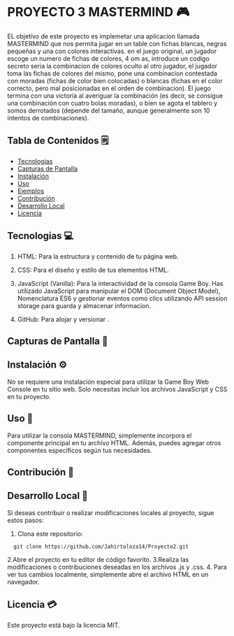 # PROYECTO 3 MASTERMIND 🎮

EL objetivo de este proyecto es implemetar una aplicacion llamada MASTERMIND que nos permita jugar en un table con fichas blancas, negras pequeñas y una con colores interactivas. 
en el juego original, un jugador escoge un numero de fichas de colores, 4 om as, introduce un codigo secreto seria la combinacion de colores oculto al otro jugador, el jugador toma las fichas de colores del mismo, pone una combinacion contestada con moradas (fichas de color bien colocadas) o blancas (fichas en el color correcto, pero mal posicionadas en el orden de combinacion).
El juego termina con una victoria al averiguar la combinación (es decir, se consigue
una combinación con cuatro bolas moradas), o bien se agota el tablero y somos
derrotados (depende del tamaño, aunque generalmente son 10 intentos de
combinaciones).

## Tabla de Contenidos 🗒️
- [Tecnologias](#capturas-de-pantalla)
- [Capturas de Pantalla](#capturas-de-pantalla)
- [Instalación](#instalación)
- [Uso](#uso)
- [Ejemplos](#ejemplos)
- [Contribución](#contribución)
- [Desarrollo Local](#desarrollo-local)
- [Licencia](#licencia)





## Tecnologias 💻



1. HTML: Para la estructura y contenido de tu página web.

2. CSS: Para el diseño y estilo de tus elementos HTML.

3. JavaScript (Vanilla): Para la interactividad de la consola Game Boy. Has utilizado JavaScript para manipular el DOM (Document Object Model), Nomenclatura ES6 y gestionar eventos como clics utilizando API session storage para guarda y almacenar informacion.

4. GitHub: Para alojar y versionar .




## Capturas de Pantalla 📸


## Instalación ⚙️
No se requiere una instalación especial para utilizar la Game Boy Web Console en tu sitio web. Solo necesitas incluir los archivos JavaScript y CSS en tu proyecto.


## Uso 📌
Para utilizar la consola MASTERMIND, simplemente incorpora el componente principal  en tu archivo HTML. Además, puedes agregar otros componentes específicos según tus necesidades.




## Contribución 💬



## Desarrollo Local 🔨
Si deseas contribuir o realizar modificaciones locales al proyecto, sigue estos pasos:
1. Clona este repositorio:
```
  git clone https://github.com/Jahirtoloza14/Proyecto2.git
```
2.Abre el proyecto en tu editor de código favorito.
3.Realiza las modificaciones o contribuciones deseadas en los archivos .js y .css. 
4. Para ver tus cambios localmente, simplemente abre el archivo HTML en un navegador.
## Licencia 💳

Este proyecto está bajo la licencia MIT.




